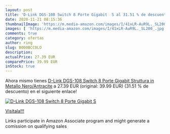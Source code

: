 ```yaml
---
layout: post
title: 'D-Link DGS-108 Switch 8 Porte Gigabit  S al 31.51 % de descuento'
date: 2020-11-21 08:15:36
thumbnailImage: 'https://m.media-amazon.com/images/I/41xLR-AuR9L._SL200_.jpg'
images: [ 'https://m.media-amazon.com/images/I/41xLR-AuR9L._SL200_.jpg' ]
comments: true
category: ofertas
author: ring
slug: B000BCC0LO
description:
actualPrice: 27.39 EUR
comparePrice: 39.99 EUR
inStock: true
---
```


Ahora mismo tienes [D-Link DGS-108 Switch 8 Porte Gigabit  Struttura in Metallo  Nero/Antracite](https://www.amazon.it/dp/B000BCC0LO/?tag=tolees00-21) a 27.39 EUR (original: 39.99 EUR) (31.51 %  de descuento) en el siguiente enlace!

[![D-Link DGS-108 Switch 8 Porte Gigabit  S](https://m.media-amazon.com/images/I/41xLR-AuR9L._SL200_.jpg)](https://www.amazon.it/dp/B000BCC0LO/?tag=tolees00-21)

[Visítala!!!](https://www.amazon.it/dp/B000BCC0LO/?tag=tolees00-21)

Links participate in Amazon Associate program and might generate a comission on qualifying sales

